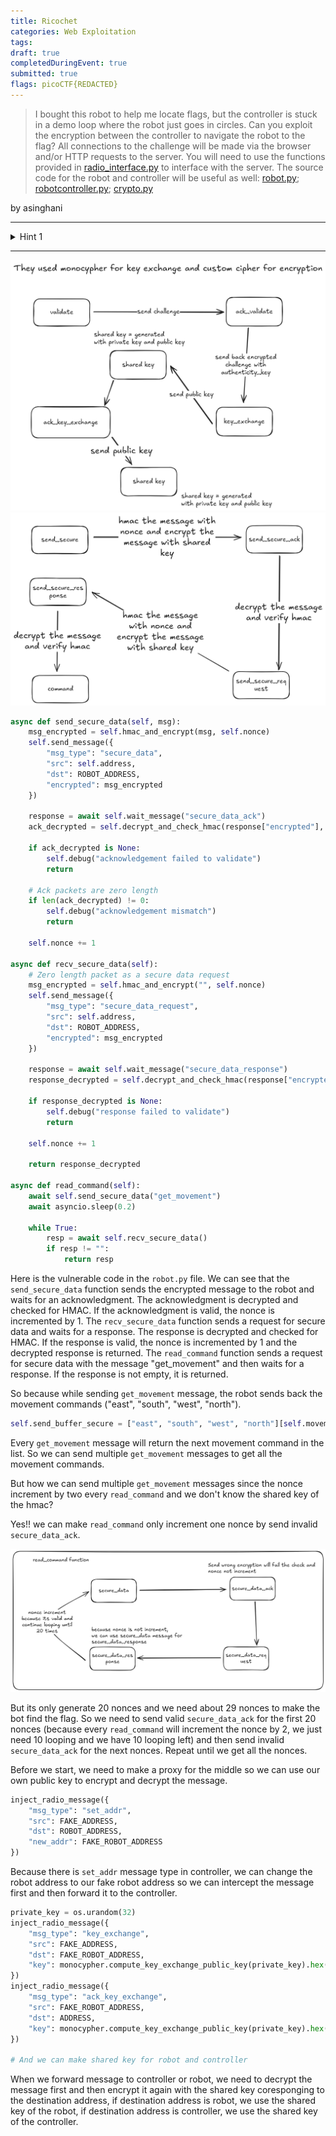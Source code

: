 ```yaml
---
title: Ricochet
categories: Web Exploitation
tags: 
draft: true
completedDuringEvent: true
submitted: true
flags: picoCTF{REDACTED}
---
```

> I bought this robot to help me locate flags, but the controller is stuck in a demo loop where the robot just goes in circles. Can you exploit the encryption between the controller to navigate the robot to the flag?
> All connections to the challenge will be made via the browser and/or HTTP requests to the server. You will need to use the functions provided in [radio_interface.py]() to interface with the server. The source code for the robot and controller will be useful as well: [robot.py](); [robotcontroller.py](); [crypto.py]()

by asinghani

---

<details>
<summary>Hint 1</summary>

Don't forget that you can restart your instance if it gets in a bad state
</details>

---

![alt text](image.png)
![alt text](image-1.png)

```py
async def send_secure_data(self, msg):
    msg_encrypted = self.hmac_and_encrypt(msg, self.nonce)
    self.send_message({
        "msg_type": "secure_data",
        "src": self.address,
        "dst": ROBOT_ADDRESS,
        "encrypted": msg_encrypted
    })

    response = await self.wait_message("secure_data_ack")
    ack_decrypted = self.decrypt_and_check_hmac(response["encrypted"], self.nonce)

    if ack_decrypted is None:
        self.debug("acknowledgement failed to validate")
        return

    # Ack packets are zero length
    if len(ack_decrypted) != 0:
        self.debug("acknowledgement mismatch")
        return

    self.nonce += 1

async def recv_secure_data(self):
    # Zero length packet as a secure data request
    msg_encrypted = self.hmac_and_encrypt("", self.nonce)
    self.send_message({
        "msg_type": "secure_data_request",
        "src": self.address,
        "dst": ROBOT_ADDRESS,
        "encrypted": msg_encrypted
    })

    response = await self.wait_message("secure_data_response")
    response_decrypted = self.decrypt_and_check_hmac(response["encrypted"], self.nonce)

    if response_decrypted is None:
        self.debug("response failed to validate")
        return

    self.nonce += 1

    return response_decrypted

async def read_command(self):
    await self.send_secure_data("get_movement")
    await asyncio.sleep(0.2)

    while True:
        resp = await self.recv_secure_data()
        if resp != "":
            return resp
```

Here is the vulnerable code in the `robot.py` file. We can see that the `send_secure_data` function sends the encrypted message to the robot and waits for an acknowledgment. The acknowledgment is decrypted and checked for HMAC. If the acknowledgment is valid, the nonce is incremented by 1. The `recv_secure_data` function sends a request for secure data and waits for a response. The response is decrypted and checked for HMAC. If the response is valid, the nonce is incremented by 1 and the decrypted response is returned. The `read_command` function sends a request for secure data with the message "get_movement" and then waits for a response. If the response is not empty, it is returned.

So because while sending `get_movement` message, the robot sends back the movement commands ("east", "south", "west", "north").

```py
self.send_buffer_secure = ["east", "south", "west", "north"][self.movement_counter % 4]
```

Every `get_movement` message will return the next movement command in the list. So we can send multiple `get_movement` messages to get all the movement commands.

But how we can send multiple `get_movement` messages since the nonce increment by two every `read_command` and we don't know the shared key of the hmac?

Yes!! we can make `read_command` only increment one nonce by send invalid `secure_data_ack`.

![alt text](image-2.png)

But its only generate 20 nonces and we need about 29 nonces to make the bot find the flag. So we need to send valid `secure_data_ack` for the first 20 nonces (because every `read_command` will increment the nonce by 2, we just need 10 looping and we have 10 looping left) and then send invalid `secure_data_ack` for the next nonces. Repeat until we get all the nonces.

Before we start, we need to make a proxy for the middle so we can use our own public key to encrypt and decrypt the message.

```py
inject_radio_message({
    "msg_type": "set_addr",
    "src": FAKE_ADDRESS,
    "dst": ROBOT_ADDRESS,
    "new_addr": FAKE_ROBOT_ADDRESS
})
```

Because there is `set_addr` message type in controller, we can change the robot address to our fake robot address so we can intercept the message first and then forward it to the controller.

```py
private_key = os.urandom(32)
inject_radio_message({
    "msg_type": "key_exchange",
    "src": FAKE_ADDRESS,
    "dst": FAKE_ROBOT_ADDRESS,
    "key": monocypher.compute_key_exchange_public_key(private_key).hex()
})
inject_radio_message({
    "msg_type": "ack_key_exchange",
    "src": FAKE_ROBOT_ADDRESS,
    "dst": ADDRESS,
    "key": monocypher.compute_key_exchange_public_key(private_key).hex()
})

# And we can make shared key for robot and controller
```

When we forward message to controller or robot, we need to decrypt the message first and then encrypt it again with the shared key coresponging to the destination address, if destination address is robot, we use the shared key of the robot, if destination address is controller, we use the shared key of the controller.
